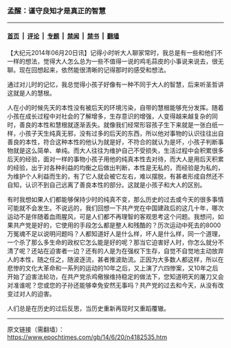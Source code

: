 ### 孟醒：谨守良知才是真正的智慧

---

#### [首页](../../../..?n4182535) &nbsp;|&nbsp; [评论](../../../../../epoch-comment?n4182535) &nbsp;|&nbsp; [专题](../../../../../epoch-special?n4182535) &nbsp;|&nbsp; [禁闻](../../../../../epoch-news?n4182535) &nbsp;|&nbsp; [禁书](../../../../../books?n4182535) &nbsp;|&nbsp; [翻墙](https://github.com/gfw-breaker/nogfw/blob/master/README.md?n4182535)


<div class="post_content" id="artbody" itemprop="articleBody">
 <!-- article content begin -->
 <p>
  【大纪元2014年06月20日讯】记得小时听大人聊家常时，我总是有一些和他们不一样的想法，觉得大人怎么总为一些不值得一说的鸡毛蒜皮的小事说来说去，很无聊。现在回想起来，依然能很清晰的记得那时的感受和想法。
 </p>
 <p>
  通过对儿时的记忆，我总觉得小孩子好像有一种不同于大人的智慧，后来听圣哲讲这就是人的慧根。
 </p>
 <p>
  人在小的时候先天的本性没有被后天的环境污染，自带的慧根能够充分发挥。随着小孩在成长过程中对社会的了解增多，生存意识的增强，人变得越来越复杂的同时，善良的本性和慧根就逐渐丢失。就像我们经常形容孩子生下来就是一张白纸一样，小孩子天生纯真无邪，没有过多的后天的东西，所以他对事物的认识往往出自善良的本性，符合这种本性的他认为就是好，不符合的就认为是坏，小孩子判断事物就是这么简单、单纯。而大人往往为维护自己不受损失，生活过程中会积累很多后天的经验，面对一样的事物小孩子用他的纯真本性去对待，而大人是用后天积累的经验，出于对各种利益的均衡之后做出判断，本性是无私的，而经验是为私的，为维护个人利益而生的，有了它人就会被它左右，难以摆脱，有甚者形成自然还不自知，认识不到自己远离了善良本性的部分。这就是小孩子和大人的区别。
 </p>
 <p>
  有时我想如果人们都能够保持少时的纯真不变，那么历史的过去或今天的很多事情可能就不会发生。不说远的，我们回想一下共产党在中国建政后的这几十年，哪次运动不是伴随着血雨腥风，可是人们都不再理智的客观思考这个问题。我想问，如果共产党是好的，它使用的手段怎么都是整人和残酷的？历次运动中死去的8000万冤魂不足以说明问题吗？人都知道好人是什么样，坏人是什么样，同一个道理，一个杀了那么多生命的政权它怎么能是好的呢？那当它迫害好人时，你怎么就分不清了呢？还站在迫害者一边？还有的人是为在强权下生存，自觉不自觉地主动放弃人的本性，随之任之，随波逐流，甚者推波助流。正因为大多数人都这样，所以在悲惨的文化大革命和一系列的运动的10年之后，又上演了六四惨案，又10年之后开始了迫害法轮功，在共产党杀鸡儆猴维持稳定的做法下，您知道明天的屠刀又会对准谁呢？您或您的子孙还能够幸免安然无事吗？共产党的过去和今天，从没有改变过对人的迫害。
 </p>
 <p>
  人们总是在历史的过后反思，当历史重新再现时又重蹈覆辙。
 </p>
 <!-- article content end -->
 <div id="below_article_ad">
 </div>
</div>


---

原文链接（需翻墙）：https://www.epochtimes.com/gb/14/6/20/n4182535.htm